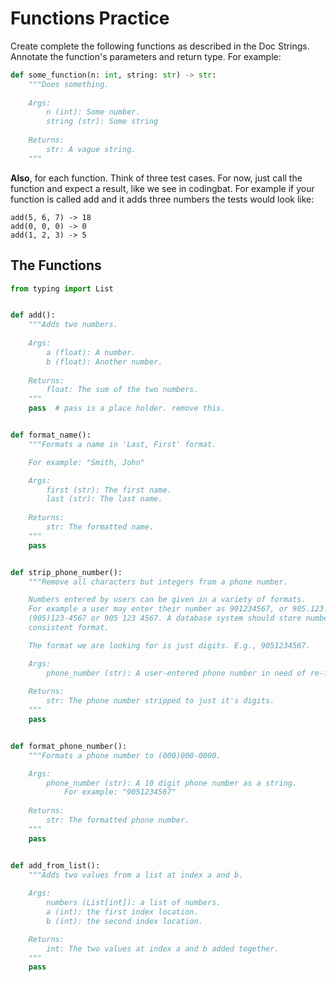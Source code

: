 # Functions Practice
Create complete the following functions as described in the Doc Strings. Annotate the function's parameters and return type. For example:
```python
def some_function(n: int, string: str) -> str:
    """Does something.
    
    Args:
        n (int): Some number.
        string (str): Some string
       
    Returns:
        str: A vague string.
    """
```

**Also**, for each function. Think of three test cases. For now, just call the function and expect a result, like we see in codingbat. 
For example if your function is called add and it adds three numbers the tests would look like:
```
add(5, 6, 7) -> 18
add(0, 0, 0) -> 0
add(1, 2, 3) -> 5
```

## The Functions
```python
from typing import List


def add():
    """Adds two numbers.
    
    Args:
        a (float): A number.
        b (float): Another number.
    
    Returns:
        float: The sum of the two numbers.
    """
    pass  # pass is a place holder. remove this.


def format_name():
    """Formats a name in 'Last, First' format.

    For example: "Smith, John"

    Args:
        first (str): The first name.
        last (str): The last name.
    
    Returns:
        str: The formatted name.
    """
    pass


def strip_phone_number():
    """Remove all characters but integers from a phone number.

    Numbers entered by users can be given in a variety of formats.
    For example a user may enter their number as 901234567, or 905.123.4567 or
    (905)123-4567 or 905 123 4567. A database system should store numbers in a
    consistent format.

    The format we are looking for is just digits. E.g., 9051234567.

    Args:
        phone_number (str): A user-entered phone number in need of re-formatting.
    
    Returns:
        str: The phone number stripped to just it's digits.
    """
    pass


def format_phone_number():
    """Formats a phone number to (000)000-0000.

    Args:
        phone_number (str): A 10 digit phone number as a string.
            For example: "9051234567"
    
    Returns:
        str: The formatted phone number.
    """
    pass


def add_from_list():
    """Adds two values from a list at index a and b.
    
    Args:
        numbers (List[int]): a list of numbers.
        a (int): the first index location.
        b (int): the second index location.

    Returns:
        int: The two values at index a and b added together.
    """
    pass  

```
